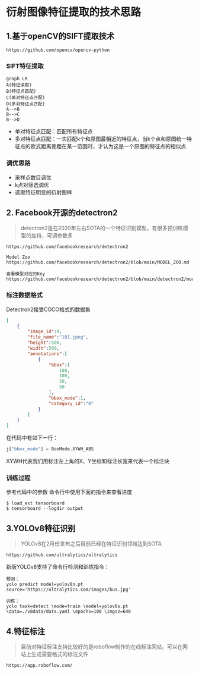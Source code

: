 # 衍射图像特征提取的技术思路
## 1.基于openCV的SIFT提取技术
```
https://github.com/opencv/opencv-python
```
### SIFT特征提取
```mermaid
graph LR
A(特征读取)
B(特征点匹配)
C(单对特征点匹配)
D(多对特征点匹配)
A-->B
B-->C
B-->D
```
- 单对特征点匹配：匹配所有特征点
- 多对特征点匹配：一次匹配k个和原图最相近的特征点，当k个点和原图统一特征点的欧式距离差距在某一范围时，才认为这是一个原图的特征点的相似点

### 调优思路
- 采样点数目调优
- k点对筛选调优
- 选取特征明显的衍射图样

## 2. Facebook开源的detectron2
> detectron2是在2020年左右SOTA的一个特征识别模型，有很多预训练模型的加持，可调参数多
```
https://github.com/facebookresearch/detectron2
```
```
Model Zoo
https://github.com/facebookresearch/detectron2/blob/main/MODEL_ZOO.md

查看模型对应的Key
https://github.com/facebookresearch/detectron2/blob/main/detectron2/model_zoo/model_zoo.py
```

### 标注数据格式
Detectron2接受COCO格式的数据集
```json
[
    {
        "image_id":0,
        "file_name":"101.jpeg",
        "height":500,
        "width":500,
        "annotations":[
            {
                "bbox":[
                    100,
                    100,
                    50,
                    50
                ],
                "bbox_mode":1,
                "category_id":"0"
            }
        ]
    }
]
```
在代码中有如下一行：
```python
j["bbox_mode"] = BoxMode.XYWH_ABS
```
XYWH代表我们用标注左上角的X、Y坐标和标注长宽来代表一个标注块

### 训练过程
参考代码中的参数
命令行中使用下面的指令来查看进度
```
$ load_ext tensorboard
$ tensorboard --logdir output
```

## 3.YOLOv8特征识别
> YOLOv8在2月份发布之后目前已经在特征识别领域达到SOTA
```
https://github.com/ultralytics/ultralytics
```

新版YOLOv8支持了命令行检测和训练指令：
```shell
预测：
yolo predict model=yolov8n.pt source='https://ultralytics.com/images/bus.jpg'
```

```shell
训练：
yolo task=detect \mode=train \model=yolov8s.pt \data=./v8data/data.yaml \epochs=100 \imgsz=640
```

## 4.特征标注
> 目前对特征标注支持比较好的是roboflow制作的在线标注网站，可以在网站上生成需要格式的标注文件
```
https://app.roboflow.com/
```